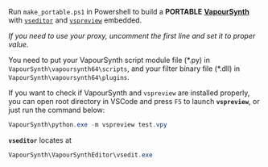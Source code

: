 Run `make_portable.ps1` in Powershell to build a **PORTABLE** [**VapourSynth**](https://github.com/vapoursynth/vapoursynth) with [`vseditor`](https://bitbucket.org/mystery_keeper/vapoursynth-editor) and [`vspreview`](https://github.com/Endilll/vapoursynth-preview) embedded.

*If you need to use your proxy, uncomment the first line and set it to proper value.*

You need to put your VapourSynth script module file (\*.py) in `VapourSynth\vapoursynth64\scripts`, and your filter binary file (\*.dll) in `VapourSynth\vapoursynth64\plugins`.

If you want to check if VapourSynth and `vspreview` are installed properly, you can open root directory in VSCode and press `F5` to launch **`vspreview`**, or just run the command  below:
```powershell
VapourSynth\python.exe -m vspreview test.vpy
```

**`vseditor`** locates at
```powershell
VapourSynth\VapourSynthEditor\vsedit.exe
```